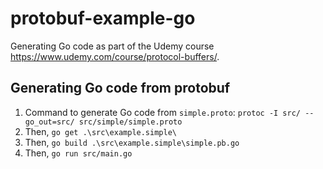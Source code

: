 # protobuf-example-go

Generating Go code as part of the Udemy course https://www.udemy.com/course/protocol-buffers/.

## Generating Go code from protobuf

1. Command to generate Go code from `simple.proto`: `protoc -I src/ --go_out=src/ src/simple/simple.proto`
2. Then, `go get .\src\example.simple\`
3. Then, `go build .\src\example.simple\simple.pb.go`
4. Then, `go run src/main.go`
